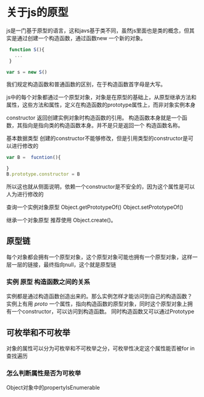 # 关于js的原型

js是一门基于原型的语言，这和javs基于类不同，虽然js里面也是类的概念，但其实是通过创建一个构造函数，通过函数new 一个新的对象。

```js
 function S(){
   ...
 }

var s = new S()

```

我们规定构造函数和普通函数的区别，在于构造函数首字母是大写。

js中的每个对象都通过一个原型对象，对象是在原型的基础上，从原型继承方法和属性，这些方法和属性，定义在构造函数的prototype属性上，而非对象实例本身

constructor 返回创建实例对象时构造函数的引用。 构造函数本身就是一个函数，其指向是指向类的构造函数本身。并不是只是返回一个 构造函数名称。

基本数据类型 创建的constructor不能够修改，但是引用类型的constructor是可以进行修改的

```js
var B =  fucntion(){

}
B.prototype.constructor = B
```

所以这也就从侧面说明，依赖一个constructor是不安全的，因为这个属性是可以人为进行修改的


查询一个实例对象原型
Object.getPrototypeOf()
Object.setPrototypeOf()

继承一个对象原型  推荐使用 Object.create()。

## 原型链

每个对象都会拥有一个原型对象，这个原型对象可能也拥有一个原型对象，这样一层一层的链接，最终指向null，这个就是原型链

### 实例 原型  构造函数之间的关系

实例都是通过构造函数创造出来的。那么实例怎样才能访问到自己的构造函数？ 
实例上有用 _proto_ 一个属性，指向构造函数的原型对象，同时这个原型对象上拥有一个constructor，可以访问到构造函数。 同时构造函数又可以通过Prototype


## 可枚举和不可枚举

对象的属性可以分为可枚举和不可枚举之分，可枚举性决定这个属性能否被for in 查找遍历

### 怎么判断属性是否为可枚举 

Object对象中的propertyIsEnumerable